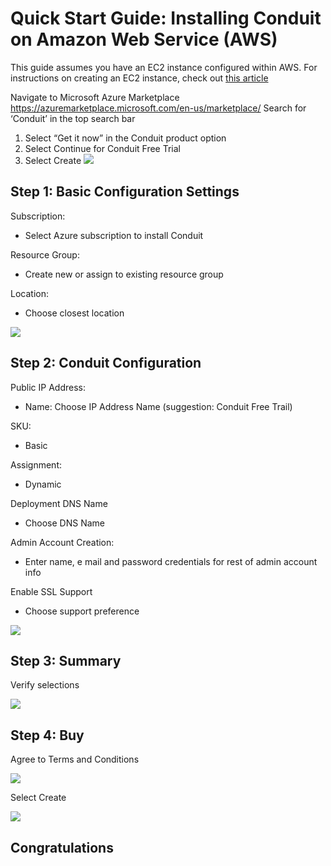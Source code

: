 # Quick Start Guide: Installing Conduit on Amazon Web Service (AWS)

This guide assumes you have an EC2 instance configured within AWS. For instructions on creating an EC2 instance, check out [this article](https://docs.aws.amazon.com/AWSEC2/latest/UserGuide/EC2_GetStarted.html)

Navigate to Microsoft Azure Marketplace https://azuremarketplace.microsoft.com/en-us/marketplace/
Search for ‘Conduit’ in the top search bar
1. Select “Get it now” in the Conduit product option
2. Select Continue for Conduit Free Trial
3. Select Create 
![](https://www.dropbox.com/s/v6kl7twgp55yvyx/Screenshot%202019-05-10%2015.20.06.png?raw=1)

## Step 1: Basic Configuration Settings

Subscription:
* Select Azure subscription to install Conduit 

Resource Group:
* Create new or assign to existing resource group 

Location:
* Choose closest location 

![](https://www.dropbox.com/s/7dm304gfphfnu3k/Screenshot%202019-05-10%2015.32.07.png?raw=1)

## Step 2: Conduit Configuration
Public IP Address:
* Name: Choose IP Address Name (suggestion: Conduit Free Trail)

SKU: 
* Basic

Assignment: 
* Dynamic

Deployment DNS Name
* Choose DNS Name

Admin Account Creation:
* Enter name, e mail and password credentials for rest of admin account info

Enable SSL Support
* Choose support preference


![](https://www.dropbox.com/s/6zrvjd36w4wlmrk/Screenshot%202019-05-10%2015.37.50.png?raw=1)

## Step 3: Summary
Verify selections

![](https://www.dropbox.com/s/u7h7row8lc3gim9/Screenshot%202019-05-10%2015.38.04.png?raw=1)

## Step 4: Buy
Agree to Terms and Conditions

![](https://www.dropbox.com/s/u7h7row8lc3gim9/Screenshot%202019-05-10%2015.38.04.png?raw=1)

Select Create

![](https://www.dropbox.com/s/a69qzx2iuzm25d4/Screenshot%202019-05-10%2015.39.00.png?raw=1)

## Congratulations
